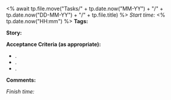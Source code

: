 <% await tp.file.move("Tasks/" + tp.date.now("MM-YY") + "/" + tp.date.now("DD-MM-YY") + "/" + tp.file.title) %>
*Start time:* <% tp.date.now("HH\:mm") %>
**Tags:** 

**Story:** 


**Acceptance Criteria (as appropriate):**
- .
- .
- .

**Comments:** 


*Finish time:* 